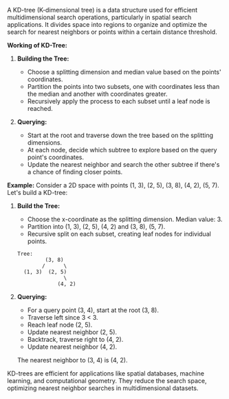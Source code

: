 A KD-tree (K-dimensional tree) is a data structure used for efficient multidimensional search operations, particularly in spatial search applications. It divides space into regions to organize and optimize the search for nearest neighbors or points within a certain distance threshold.

**Working of KD-Tree:**
1. **Building the Tree:**
   - Choose a splitting dimension and median value based on the points' coordinates.
   - Partition the points into two subsets, one with coordinates less than the median and another with coordinates greater.
   - Recursively apply the process to each subset until a leaf node is reached.

2. **Querying:**
   - Start at the root and traverse down the tree based on the splitting dimensions.
   - At each node, decide which subtree to explore based on the query point's coordinates.
   - Update the nearest neighbor and search the other subtree if there's a chance of finding closer points.

**Example:**
Consider a 2D space with points (1, 3), (2, 5), (3, 8), (4, 2), (5, 7). Let's build a KD-tree:

1. **Build the Tree:**
   - Choose the x-coordinate as the splitting dimension. Median value: 3.
   - Partition into (1, 3), (2, 5), (4, 2) and (3, 8), (5, 7).
   - Recursive split on each subset, creating leaf nodes for individual points.

   ```
   Tree:
            (3, 8)
           /      \
     (1, 3)  (2, 5)
                  \
                (4, 2) 
   ```

2. **Querying:**
   - For a query point (3, 4), start at the root (3, 8).
   - Traverse left since 3 < 3.
   - Reach leaf node (2, 5).
   - Update nearest neighbor (2, 5).
   - Backtrack, traverse right to (4, 2).
   - Update nearest neighbor (4, 2).

   The nearest neighbor to (3, 4) is (4, 2).

KD-trees are efficient for applications like spatial databases, machine learning, and computational geometry. They reduce the search space, optimizing nearest neighbor searches in multidimensional datasets.
